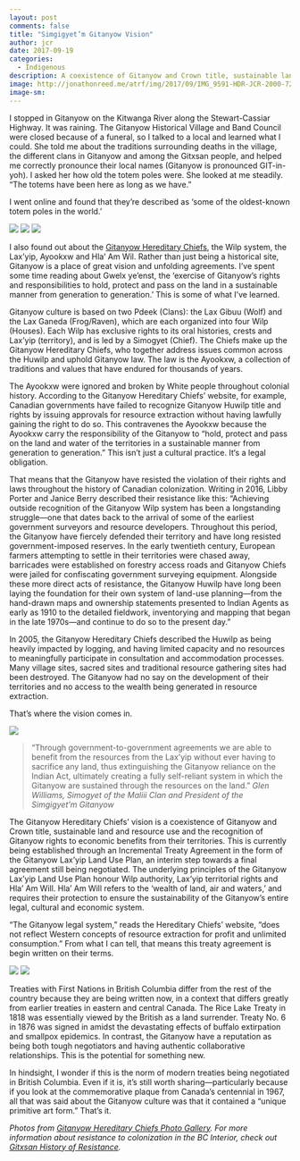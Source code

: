 ```yaml
---
layout: post
comments: false
title: "Simgigyet’m Gitanyow Vision"
author: jcr
date: 2017-09-19
categories:
  - Indigenous
description: A coexistence of Gitanyow and Crown title, sustainable land and resource use.
image: http://jonathonreed.me/atrf/img/2017/09/IMG_9591-HDR-JCR-2000-72-web.jpg
image-sm:
---
```


I stopped in Gitanyow on the Kitwanga River along the Stewart-Cassiar Highway. It was raining. The Gitanyow Historical Village and Band Council were closed because of a funeral, so I talked to a local and learned what I could. She told me about the traditions surrounding deaths in the village, the different clans in Gitanyow and among the Gitxsan people, and helped me correctly pronounce their local names (Gitanyow is pronounced GIT-in-yoh). I asked her how old the totem poles were. She looked at me steadily. “The totems have been here as long as we have.”

I went online and found that they’re described as ‘some of the oldest-known totem poles in the world.’

<img src="http://jonathonreed.me/atrf/img/2017/09/IMG_9587-JCR-2000-72-web.jpg">

<img src="http://jonathonreed.me/atrf/img/2017/09/-sm-Gitanyow_Poles_BW.jpg">

<img src="http://jonathonreed.me/atrf/img/2017/09/-sm-Gitanyow_3_poles_BW.jpg">

I also found out about the <a href="http://www.gitanyowchiefs.com/">Gitanyow Hereditary Chiefs</a>, the Wilp system, the Lax’yip, Ayookxw and Hla’ Am Wil. Rather than just being a historical site, Gitanyow is a place of great vision and unfolding agreements. I’ve spent some time reading about Gwelx ye’enst, the ‘exercise of Gitanyow’s rights and responsibilities to hold, protect and pass on the land in a sustainable manner from generation to generation.’ This is some of what I’ve learned.

Gitanyow culture is based on two Pdeek (Clans): the Lax Gibuu (Wolf) and the Lax Ganeda (Frog/Raven), which are each organized into four Wilp (Houses). Each Wilp has exclusive rights to its oral histories, crests and Lax’yip (territory), and is led by a Simogyet (Chief). The Chiefs make up the Gitanyow Hereditary Chiefs, who together address issues common across the Huwilp and uphold Gitanyow law. The law is the Ayookxw, a collection of traditions and values that have endured for thousands of years.

The Ayookxw were ignored and broken by White people throughout colonial history. According to the Gitanyow Hereditary Chiefs’ website, for example, Canadian governments have failed to recognize Gitanyow Huwilp title and rights by issuing approvals for resource extraction without having lawfully gaining the right to do so. This contravenes the Ayookxw because the Ayookxw carry the responsibility of the Gitanyow to “hold, protect and pass on the land and water of the territories in a sustainable manner from generation to generation.” This isn’t just a cultural practice. It‘s a legal obligation.

That means that the Gitanyow have resisted the violation of their rights and laws throughout the history of Canadian colonization. Writing in 2016, Libby Porter and Janice Berry described their resistance like this: “Achieving outside recognition of the Gitanyow Wilp system has been a longstanding struggle—one that dates back to the arrival of some of the earliest government surveyors and resource developers. Throughout this period, the Gitanyow have fiercely defended their territory and have long resisted government-imposed reserves. In the early twentieth century, European farmers attempting to settle in their territories were chased away, barricades were established on forestry access roads and Gitanyow Chiefs were jailed for confiscating government surveying equipment. Alongside these more direct acts of resistance, the Gitanyow Huwilp have long been laying the foundation for their own system of land-use planning—from the hand-drawn maps and ownership statements presented to Indian Agents as early as 1910 to the detailed fieldwork, inventorying and mapping that began in the late 1970s—and continue to do so to the present day.”

In 2005, the Gitanyow Hereditary Chiefs described the Huwilp as being heavily impacted by logging, and having limited capacity and no resources to meaningfully participate in consultation and accommodation processes. Many village sites, sacred sites and traditional resource gathering sites had been destroyed. The Gitanyow had no say on the development of their territories and no access to the wealth being generated in resource extraction.

That’s where the vision comes in.

<img src="http://jonathonreed.me/atrf/img/2017/09/IMG_9583-JCR-2000-72-web.jpg">

<blockquote>“Through government-to-government agreements we are able to benefit from the resources from the Lax’yip without ever having to sacrifice any land, thus extinguishing the Gitanyow reliance on the Indian Act, ultimately creating a fully self-reliant system in which the Gitanyow are sustained through the resources on the land.” <cite>Glen Williams, Simogyet of the Maliii Clan and President of the Simgigyet’m Gitanyow</cite></blockquote>

The Gitanyow Hereditary Chiefs’ vision is a coexistence of Gitanyow and Crown title, sustainable land and resource use and the recognition of Gitanyow rights to economic benefits from their territories. This is currently being established through an Incremental Treaty Agreement in the form of the Gitanyow Lax’yip Land Use Plan, an interim step towards a final agreement still being negotiated. The underlying principles of the Gitanyow Lax’yip Land Use Plan honour Wilp authority, Lax’yip territorial rights and Hla’ Am Will. Hla’ Am Will refers to the ‘wealth of land, air and waters,’ and requires their protection to ensure the sustainability of the Gitanyow’s entire legal, cultural and economic system.

“The Gitanyow legal system,” reads the Hereditary Chiefs’ website, “does not reflect Western concepts of resource extraction for profit and unlimited consumption.” From what I can tell, that means this treaty agreement is begin written on their terms.

<img src="http://jonathonreed.me/atrf/img/2017/09/IMG_9577-JCR-2000-72-web.jpg">

<img src="http://jonathonreed.me/atrf/img/2017/09/IMG_9560-JCR-2000-72-web.jpg">

Treaties with First Nations in British Columbia differ from the rest of the country because they are being written now, in a context that differs greatly from earlier treaties in eastern and central Canada. The Rice Lake Treaty in 1818 was essentially viewed by the British as a land surrender. Treaty No. 6 in 1876 was signed in amidst the devastating effects of buffalo extirpation and smallpox epidemics. In contrast, the Gitanyow have a reputation as being both tough negotiators and having authentic collaborative relationships. This is the potential for something new.

In hindsight, I wonder if this is the norm of modern treaties being negotiated in British Columbia. Even if it is, it’s still worth sharing—particularly because if you look at the commemorative plaque from Canada’s centennial in 1967, all that was said about the Gitanyow culture was that it contained a “unique primitive art form.” That’s it.

<i>Photos from <a href="http://www.gitanyowchiefs.com/about/gallery/">Gitanyow Hereditary Chiefs Photo Gallery</a>. For more information about resistance to colonization in the BC Interior, check out <a href="http://www.gitxsan.com/culture/culture-history/gitxsan-history-of-resistance/">Gitxsan History of Resistance</a>.</i> 
